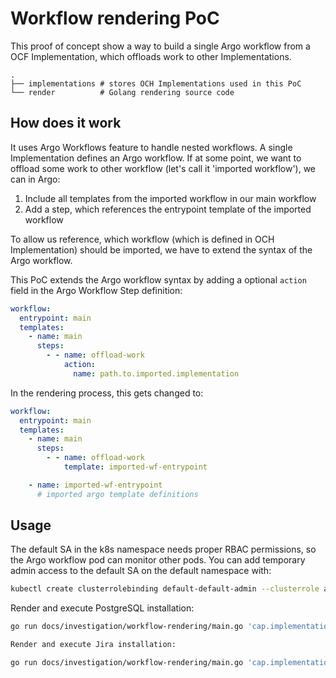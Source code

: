# Workflow rendering PoC

This proof of concept show a way to build a single Argo workflow from a OCF Implementation, which offloads work to other Implementations.

```
.
├── implementations # stores OCH Implementations used in this PoC
└── render          # Golang rendering source code
```

## How does it work

It uses Argo Workflows feature to handle nested workflows. A single Implementation defines an Argo workflow. If at some point, we want to offload some work to other workflow (let's call it 'imported workflow'), we can in Argo:

1. Include all templates from the imported workflow in our main workflow
2. Add a step, which references the entrypoint template of the imported workflow

To allow us reference, which workflow (which is defined in OCH Implementation) should be imported, we have to extend the syntax of the Argo workflow.

This PoC extends the Argo workflow syntax by adding a optional `action` field in the Argo Workflow Step definition:
```yaml
workflow:
  entrypoint: main
  templates:
    - name: main
      steps:
        - - name: offload-work
            action:
              name: path.to.imported.implementation
```

In the rendering process, this gets changed to:
```yaml
workflow:
  entrypoint: main
  templates:
    - name: main
      steps:
        - - name: offload-work
            template: imported-wf-entrypoint

    - name: imported-wf-entrypoint
      # imported argo template definitions
```

## Usage

The default SA in the k8s namespace needs proper RBAC permissions, so the Argo workflow pod can monitor other pods. You can add temporary admin access to the default SA on the default namespace with:
```bash
kubectl create clusterrolebinding default-default-admin --clusterrole admin --serviceaccount default:default
```

Render and execute PostgreSQL installation:

```bash
go run docs/investigation/workflow-rendering/main.go 'cap.implementation.bitnami.postgresql.install' | kubectl apply -f -

Render and execute Jira installation:

go run docs/investigation/workflow-rendering/main.go 'cap.implementation.atlassian.jira.install' | kubectl apply -f -
```
